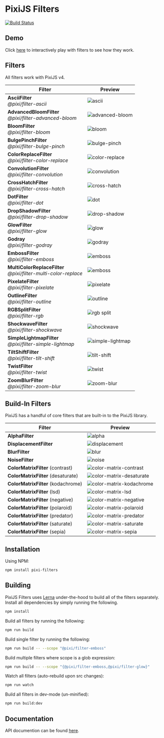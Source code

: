 # PixiJS Filters

[![Build Status](https://travis-ci.org/pixijs/pixi-filters.svg?branch=master)](https://travis-ci.org/pixijs/pixi-filters)

## Demo

Click [here](https://pixijs.github.io/pixi-filters/examples) to interactively play with filters to see how they work.

## Filters

All filters work with PixiJS v4.

| Filter | Preview |
|---|---|
| **AsciiFilter**<br>_@pixi/filter-ascii_ | ![ascii](https://pixijs.github.io/pixi-filters/tools/screenshots/dist/ascii.png?v=2) |
| **AdvancedBloomFilter**<br>_@pixi/filter-advanced-bloom_ | ![advanced-bloom](https://pixijs.github.io/pixi-filters/tools/screenshots/dist/advanced-bloom.png?v=2) |
| **BloomFilter**<br>_@pixi/filter-bloom_ | ![bloom](https://pixijs.github.io/pixi-filters/tools/screenshots/dist/bloom.png?v=2) |
| **BulgePinchFilter**<br>_@pixi/filter-bulge-pinch_ | ![bulge-pinch](https://pixijs.github.io/pixi-filters/tools/screenshots/dist/bulge-pinch.gif?v=2) |
| **ColorReplaceFilter**<br>_@pixi/filter-color-replace_ | ![color-replace](https://pixijs.github.io/pixi-filters/tools/screenshots/dist/color-replace.png?v=2) |
| **ConvolutionFilter**<br>_@pixi/filter-convolution_ | ![convolution](https://pixijs.github.io/pixi-filters/tools/screenshots/dist/convolution.png?v=2) |
| **CrossHatchFilter**<br>_@pixi/filter-cross-hatch_ | ![cross-hatch](https://pixijs.github.io/pixi-filters/tools/screenshots/dist/cross-hatch.png?v=2) |
| **DotFilter**<br>_@pixi/filter-dot_ | ![dot](https://pixijs.github.io/pixi-filters/tools/screenshots/dist/dot.png?v=2) |
| **DropShadowFilter**<br>_@pixi/filter-drop-shadow_| ![drop-shadow](https://pixijs.github.io/pixi-filters/tools/screenshots/dist/drop-shadow.png?v=2) |
| **GlowFilter**<br>_@pixi/filter-glow_ | ![glow](https://pixijs.github.io/pixi-filters/tools/screenshots/dist/glow.png?v=2) |
| **Godray**<br>_@pixi/filter-godray_ | ![godray](https://pixijs.github.io/pixi-filters/tools/screenshots/dist/godray.gif?v=2) |
| **EmbossFilter**<br>_@pixi/filter-emboss_ | ![emboss](https://pixijs.github.io/pixi-filters/tools/screenshots/dist/emboss.png?v=2) |
| **MultiColorReplaceFilter**<br>_@pixi/filter-multi-color-replace_ | ![emboss](https://pixijs.github.io/pixi-filters/tools/screenshots/dist/multi-color-replace.png?v=1) |
| **PixelateFilter**<br>_@pixi/filter-pixelate_ | ![pixelate](https://pixijs.github.io/pixi-filters/tools/screenshots/dist/pixelate.png?v=2) |
| **OutlineFilter**<br>_@pixi/filter-outline_ | ![outline](https://pixijs.github.io/pixi-filters/tools/screenshots/dist/outline.png?v=2) |
| **RGBSplitFilter**<br>_@pixi/filter-rgb_ | ![rgb split](https://pixijs.github.io/pixi-filters/tools/screenshots/dist/rgb.png?v=2) |
| **ShockwaveFilter**<br>_@pixi/filter-shockwave_ | ![shockwave](https://pixijs.github.io/pixi-filters/tools/screenshots/dist/shockwave.gif?v=2) |
| **SimpleLightmapFilter**<br>_@pixi/filter-simple-lightmap_ | ![simple-lightmap](https://pixijs.github.io/pixi-filters/tools/screenshots/dist/simple-lightmap.png?v=2) |
| **TiltShiftFilter**<br>_@pixi/filter-tilt-shift_ | ![tilt-shift](https://pixijs.github.io/pixi-filters/tools/screenshots/dist/tilt-shift.png?v=2) |
| **TwistFilter**<br>_@pixi/filter-twist_ | ![twist](https://pixijs.github.io/pixi-filters/tools/screenshots/dist/twist.png?v=2) |
| **ZoomBlurFilter**<br>_@pixi/filter-zoom-blur_ | ![zoom-blur](https://pixijs.github.io/pixi-filters/tools/screenshots/dist/zoom-blur.png?v=4) |

## Build-In Filters

PixiJS has a handful of core filters that are built-in to the PixiJS library.

| Filter | Preview |
|---|---|
| **AlphaFilter** | ![alpha](https://pixijs.github.io/pixi-filters/tools/screenshots/dist/alpha.png?v=2) |
| **DisplacementFilter** | ![displacement](https://pixijs.github.io/pixi-filters/tools/screenshots/dist/displacement.png?v=2) |
| **BlurFilter** | ![blur](https://pixijs.github.io/pixi-filters/tools/screenshots/dist/blur.png?v=2) |
| **NoiseFilter** | ![noise](https://pixijs.github.io/pixi-filters/tools/screenshots/dist/noise.png?v=2) |
| **ColorMatrixFilter** (contrast) | ![color-matrix-contrast](https://pixijs.github.io/pixi-filters/tools/screenshots/dist/color-matrix-contrast.png?v=2) |
| **ColorMatrixFilter** (desaturate) | ![color-matrix-desaturate](https://pixijs.github.io/pixi-filters/tools/screenshots/dist/color-matrix-desaturate.png?v=2) |
| **ColorMatrixFilter** (kodachrome) | ![color-matrix-kodachrome](https://pixijs.github.io/pixi-filters/tools/screenshots/dist/color-matrix-kodachrome.png?v=2) |
| **ColorMatrixFilter** (lsd) | ![color-matrix-lsd](https://pixijs.github.io/pixi-filters/tools/screenshots/dist/color-matrix-lsd.png?v=2) |
| **ColorMatrixFilter** (negative) | ![color-matrix-negative](https://pixijs.github.io/pixi-filters/tools/screenshots/dist/color-matrix-negative.png?v=2) |
| **ColorMatrixFilter** (polaroid) | ![color-matrix-polaroid](https://pixijs.github.io/pixi-filters/tools/screenshots/dist/color-matrix-polaroid.png?v=2) |
| **ColorMatrixFilter** (predator) | ![color-matrix-predator](https://pixijs.github.io/pixi-filters/tools/screenshots/dist/color-matrix-predator.png?v=2) |
| **ColorMatrixFilter** (saturate) | ![color-matrix-saturate](https://pixijs.github.io/pixi-filters/tools/screenshots/dist/color-matrix-saturate.png?v=2) |
| **ColorMatrixFilter** (sepia) | ![color-matrix-sepia](https://pixijs.github.io/pixi-filters/tools/screenshots/dist/color-matrix-sepia.png?v=2) |

## Installation

Using NPM:

```bash
npm install pixi-filters
```

## Building

PixiJS Filters uses [Lerna](https://github.com/lerna/lerna) under-the-hood to build all of the filters separately. Install all dependencies by simply running the following.

```bash
npm install
```

Build all filters by running the following:

```bash
npm run build
```

Build single filter by running the following:

```bash
npm run build -- --scope "@pixi/filter-emboss"
```

Build multiple filters where scope is a glob expression:

```bash
npm run build -- --scope "{@pixi/filter-emboss,@pixi/filter-glow}"
```

Watch all filters (auto-rebuild upon src changes):

```bash
npm run watch
```

Build all filters in dev-mode (un-minified):

```bash
npm run build:dev
```

## Documentation

API documention can be found [here](http://pixijs.github.io/pixi-filters/docs/).

